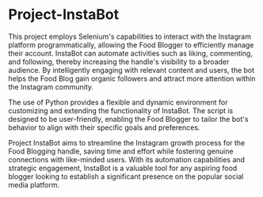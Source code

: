 # Project-InstaBot
This project employs Selenium's capabilities to interact with the Instagram platform programmatically, allowing the Food Blogger to efficiently manage their account. InstaBot can automate activities such as liking, commenting, and following, thereby increasing the handle's visibility to a broader audience. By intelligently engaging with relevant content and users, the bot helps the Food Blog gain organic followers and attract more attention within the Instagram community.

The use of Python provides a flexible and dynamic environment for customizing and extending the functionality of InstaBot. The script is designed to be user-friendly, enabling the Food Blogger to tailor the bot's behavior to align with their specific goals and preferences.

Project InstaBot aims to streamline the Instagram growth process for the Food Blogging handle, saving time and effort while fostering genuine connections with like-minded users. With its automation capabilities and strategic engagement, InstaBot is a valuable tool for any aspiring food blogger looking to establish a significant presence on the popular social media platform.
